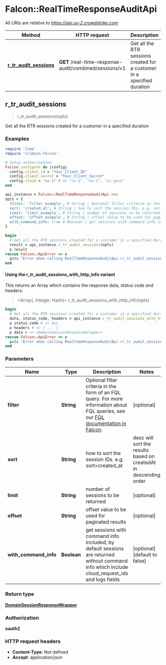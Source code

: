 # Falcon::RealTimeResponseAuditApi

All URIs are relative to *https://api.us-2.crowdstrike.com*

| Method | HTTP request | Description |
| ------ | ------------ | ----------- |
| [**r_tr_audit_sessions**](RealTimeResponseAuditApi.md#r_tr_audit_sessions) | **GET** /real-time-response-audit/combined/sessions/v1 | Get all the RTR sessions created for a customer in a specified duration |


## r_tr_audit_sessions

> <DomainSessionResponseWrapper> r_tr_audit_sessions(opts)

Get all the RTR sessions created for a customer in a specified duration

### Examples

```ruby
require 'time'
require 'crimson-falcon'

# Setup authorization
Falcon.configure do |config|
  config.client_id = "Your_Client_ID"
  config.client_secret = "Your_Client_Secret"
  config.cloud = "us-1" # or "us-2", "eu-1", "us-gov1"
end

api_instance = Falcon::RealTimeResponseAuditApi.new
opts = {
  filter: 'filter_example', # String | Optional filter criteria in the form of an FQL query. For more information about FQL queries, see our [FQL documentation in Falcon](https://falcon.crowdstrike.com/support/documentation/45/falcon-query-language-feature-guide).
  sort: 'created_at', # String | how to sort the session IDs. e.g. sort=created_at|desc will sort the results based on createdAt in descending order
  limit: 'limit_example', # String | number of sessions to be returned
  offset: 'offset_example', # String | offset value to be used for paginated results
  with_command_info: true # Boolean | get sessions with command info included; by default sessions are returned without command info which include cloud_request_ids and logs fields
}

begin
  # Get all the RTR sessions created for a customer in a specified duration
  result = api_instance.r_tr_audit_sessions(opts)
  p result
rescue Falcon::ApiError => e
  puts "Error when calling RealTimeResponseAuditApi->r_tr_audit_sessions: #{e}"
end
```

#### Using the r_tr_audit_sessions_with_http_info variant

This returns an Array which contains the response data, status code and headers.

> <Array(<DomainSessionResponseWrapper>, Integer, Hash)> r_tr_audit_sessions_with_http_info(opts)

```ruby
begin
  # Get all the RTR sessions created for a customer in a specified duration
  data, status_code, headers = api_instance.r_tr_audit_sessions_with_http_info(opts)
  p status_code # => 2xx
  p headers # => { ... }
  p data # => <DomainSessionResponseWrapper>
rescue Falcon::ApiError => e
  puts "Error when calling RealTimeResponseAuditApi->r_tr_audit_sessions_with_http_info: #{e}"
end
```

### Parameters

| Name | Type | Description | Notes |
| ---- | ---- | ----------- | ----- |
| **filter** | **String** | Optional filter criteria in the form of an FQL query. For more information about FQL queries, see our [FQL documentation in Falcon](https://falcon.crowdstrike.com/support/documentation/45/falcon-query-language-feature-guide). | [optional] |
| **sort** | **String** | how to sort the session IDs. e.g. sort&#x3D;created_at|desc will sort the results based on createdAt in descending order | [optional] |
| **limit** | **String** | number of sessions to be returned | [optional] |
| **offset** | **String** | offset value to be used for paginated results | [optional] |
| **with_command_info** | **Boolean** | get sessions with command info included; by default sessions are returned without command info which include cloud_request_ids and logs fields | [optional][default to false] |

### Return type

[**DomainSessionResponseWrapper**](DomainSessionResponseWrapper.md)

### Authorization

**oauth2**

### HTTP request headers

- **Content-Type**: Not defined
- **Accept**: application/json

